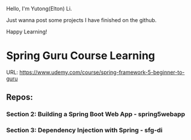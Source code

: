 Hello, I'm Yutong(Elton) Li.

Just wanna post some projects I have finished on the github.

Happy Learning!

# Spring Guru Course Learning 
URL: https://www.udemy.com/course/spring-framework-5-beginner-to-guru
## Repos: 
### Section 2: Building a Spring Boot Web App - spring5webapp
### Section 3: Dependency Injection with Spring - sfg-di
